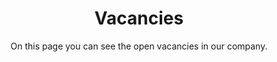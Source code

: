 ---
layout: layouts/vacancies.njk
title: Vacancies
subtitle: On this page you can see the open vacancies in our company.
eleventyNavigation:
  key: Vacancies
  order: 3
---